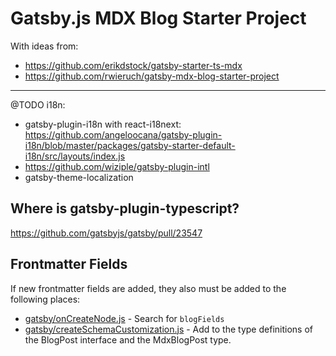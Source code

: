 # Gatsby.js MDX Blog Starter Project

With ideas from:
- https://github.com/erikdstock/gatsby-starter-ts-mdx
- https://github.com/rwieruch/gatsby-mdx-blog-starter-project

---
@TODO i18n:
- gatsby-plugin-i18n with react-i18next: https://github.com/angeloocana/gatsby-plugin-i18n/blob/master/packages/gatsby-starter-default-i18n/src/layouts/index.js
- https://github.com/wiziple/gatsby-plugin-intl
- gatsby-theme-localization

## Where is gatsby-plugin-typescript?
https://github.com/gatsbyjs/gatsby/pull/23547

## Frontmatter Fields
If new frontmatter fields are added, they also must be added to the following places:

- [gatsby/onCreateNode.js](./gatsby/onCreateNode.js) - Search for `blogFields`
- [gatsby/createSchemaCustomization.js](./gatsby/createSchemaCustomization.js) - Add to the type definitions of the BlogPost interface and the MdxBlogPost type.
